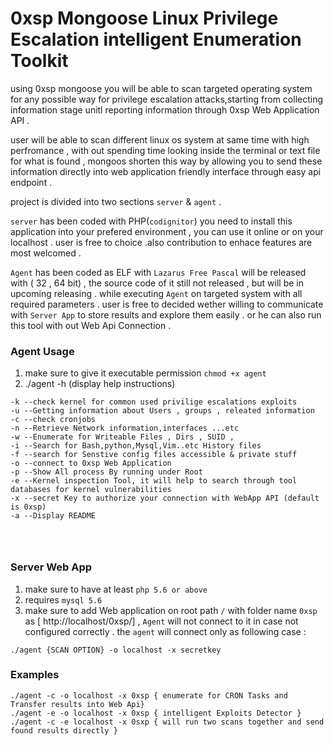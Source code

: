 

[github-license-image]: https://img.shields.io/github/license/commonality/getting-started-inner-source.svg?style=flat-square

# 0xsp Mongoose Linux Privilege Escalation intelligent Enumeration Toolkit

using 0xsp mongoose you will be able to scan targeted operating system for any possible way for privilege escalation attacks,starting from 
collecting information stage unitl reporting information through 0xsp Web Application API . 

user will be able to scan different linux os system at same time with high perfromance , with out spending time looking inside the terminal or text file for what is found , mongoos shorten this way by allowing you to send these information directly into web application friendly interface through easy api endpoint . 

project is divided into two sections `server` & `agent` . 

`server` has been coded with PHP(`codignitor`) you need to install this application into your prefered environment , you can use it online or on your localhost . user is free to choice .also contribution to enhace features are most welcomed .

`Agent` has been coded as ELF with `Lazarus Free Pascal` will be released with ( 32 , 64 bit) , the source code of it still not released , but will be in upcoming releasing .
while executing `Agent` on targeted system with all required parameters . user is free to decided wether willing to communicate with `Server App` to store results and explore them easily . or he can also run this tool with out Web Api Connection . 



### Agent Usage 

1. make sure to give it executable permission `chmod +x agent`
2. ./agent -h (display help instructions) 

```
-k --check kernel for common used privilige escalations exploits 
-u --Getting information about Users , groups , releated information 
-c --check cronjobs 
-n --Retrieve Network information,interfaces ...etc
-w --Enumerate for Writeable Files , Dirs , SUID , 
-i --Search for Bash,python,Mysql,Vim..etc History files
-f --search for Senstive config files accessible & private stuff 
-o --connect to 0xsp Web Application 
-p --Show All process By running under Root 
-e --Kernel inspection Tool, it will help to search through tool databases for kernel vulnerabilities 
-x --secret Key to authorize your connection with WebApp API (default is 0xsp) 
-a --Display README 




```

### Server Web App 

1. make sure to have at least `php 5.6 or above` 
2. requires  `mysql 5.6` 
3. make sure to add Web application on root path `/` with folder name  `0xsp` as  [ http://localhost/0xsp/]  , `Agent` will not connect to it in case not configured correctly . the `agent` will connect only as following case : 
```
./agent {SCAN OPTION} -o localhost -x secretkey
```


### Examples 

```
./agent -c -o localhost -x 0xsp { enumerate for CRON Tasks and Transfer results into Web Api} 
./agent -e -o localhost -x 0xsp { intelligent Exploits Detector }
./agent -c -e localhost -x 0sxp { will run two scans together and send found results directly }
```

